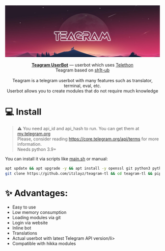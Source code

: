 <p align="center">
    <a href="tg://resolve?domain=UBteagram"> <img src="https://github.com/MuRuLOSE/teagram-assets/raw/main/teagram_banner2v1.png"> </a>
</p>

<p align="center">
    <b><a href="https://t.me/UBteagram">Teagram UserBot</a></b> — userbot which uses <a href="https://github.com/LonamiWebs/Telethon">Telethon</a><br>
    Teagram based on <a href=https://github.com/sh1tn3t/sh1t-ub>sh1t-ub</a><br><br>
    Teagram is a telegram userbot with many features such as translator, terminal, eval, etc.<br>
    Userbot allows you to create modules that do not require much knowledge<br>
</p>

<h1>💻 Install</h1>

> ⚠ You need api_id and api_hash to run. You can get them at <a href="https://my.telegram.org">my.telegram.org</a> <br>
> Please, consider reading https://core.telegram.org/api/terms for more information. <br>
> Needs python 3.9+

You can install it via scripts like <a href="https://github.com/itzlayz/teagram-tl/blob/main/main.sh">main.sh</a> or manual: <br>
```bash
apt update && apt upgrade -y && apt install -y openssl git python3 python3-pip
git clone https://github.com/itzlayz/teagram-tl && cd teagram-tl && pip install -r requirements.txt && python3 -m teagram
```

<h1>✨ Advantages:</h1>
<ul>
    <li>Easy to use</li>
    <li>Low memory consumption</li>
    <li>Loading modules via git</li>
    <li>Login via website</li>
    <li>Inline bot</li>
    <li>Translations</li>
    <li>Actual userbot with latest Telegram API version/li>
    <li>Compatible with hikka modules</li>
</ul>
